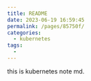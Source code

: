 ```yaml
---
title: README
date: 2023-06-19 16:59:45
permalink: /pages/85750f/
categories:
  - kubernetes
tags:
  - 
---
```

this is kubernetes note md.